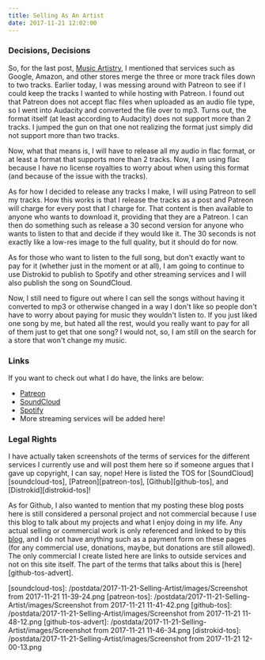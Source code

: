 ```yaml
---
title: Selling As An Artist
date: 2017-11-21 12:02:00
---
```

[music-artistry]: /blog/general/2017/11/20/Music-Artistry
[patreon]: https://www.patreon.com/SenorContento
[soundcloud]: https://soundcloud.com/user-389165812
[spotify]: https://open.spotify.com/artist/5WuuvVlPNR7IRQiFV6vBq9

### Decisions, Decisions

So, for the last post, [Music Artistry][music-artistry], I mentioned that services such as Google, Amazon, and other stores merge the three or more track files down to two tracks. Earlier today, I was messing around with Patreon to see if I could keep the tracks I wanted to while hosting with Patreon. I found out that Patreon does not accept flac files when uploaded as an audio file type, so I went into Audacity and converted the file over to mp3. Turns out, the format itself (at least according to Audacity) does not support more than 2 tracks. I jumped the gun on that one not realizing the format just simply did not support more than two tracks.

Now, what that means is, I will have to release all my audio in flac format, or at least a format that supports more than 2 tracks. Now, I am using flac because I have no license royalties to worry about when using this format (and because of the issue with the tracks).

As for how I decided to release any tracks I make, I will using Patreon to sell my tracks. How this works is that I release the tracks as a post and Patreon will charge for every post that I charge for. That content is then available to anyone who wants to download it, providing that they are a Patreon. I can then do something such as release a 30 second version for anyone who wants to listen to that and decide if they would like it. The 30 seconds is not exactly like a low-res image to the full quality, but it should do for now.

As for those who want to listen to the full song, but don't exactly want to pay for it (whether just in the moment or at all), I am going to continue to use Distrokid to publish to Spotify and other streaming services and I will also publish the song on SoundCloud.

Now, I still need to figure out where I can sell the songs without having it converted to mp3 or otherwise changed in a way I don't like so people don't have to worry about paying for music they wouldn't listen to. If you just liked one song by me, but hated all the rest, would you really want to pay for all of them just to get that one song? I would not, so, I am still on the search for a store that won't change my music.

### Links

If you want to check out what I do have, the links are below:
* [Patreon][patreon]
* [SoundCloud][soundcloud]
* [Spotify][spotify]
* More streaming services will be added here!

### Legal Rights

I have actually taken screenshots of the terms of services for the different services I currently use and will post them here so if someone argues that I gave up copyright, I can say, nope! Here is listed the TOS for [SoundCloud][soundcloud-tos], [Patreon][patreon-tos], [Github][github-tos], and [Distrokid][distrokid-tos]!

As for Github, I also wanted to mention that my posting these blog posts here is still considered a personal project and not commercial because I use this blog to talk about my projects and what I enjoy doing in my life. Any actual selling or commercial work is only referenced and linked to by this [blog](/), and I do not have anything such as a payment form on these pages (for any commercial use, donations, maybe, but donations are still allowed). The only commercial I create listed here are links to outside services and not on this site itself. The part of the terms that talks about this is [here][github-tos-advert].

[soundcloud-tos]: /postdata/2017-11-21-Selling-Artist/images/Screenshot from 2017-11-21 11-39-24.png
[patreon-tos]: /postdata/2017-11-21-Selling-Artist/images/Screenshot from 2017-11-21 11-41-42.png
[github-tos]: /postdata/2017-11-21-Selling-Artist/images/Screenshot from 2017-11-21 11-48-12.png
[github-tos-advert]: /postdata/2017-11-21-Selling-Artist/images/Screenshot from 2017-11-21 11-46-34.png
[distrokid-tos]: /postdata/2017-11-21-Selling-Artist/images/Screenshot from 2017-11-21 12-00-13.png
